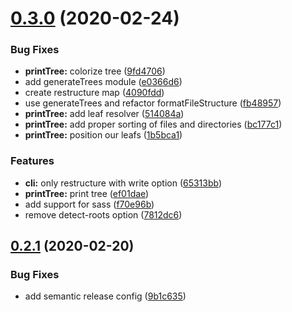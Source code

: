 # [0.3.0](https://github.com/benawad/destiny/compare/v0.2.1...v0.3.0) (2020-02-24)

### Bug Fixes

- **printTree:** colorize tree ([9fd4706](https://github.com/benawad/destiny/commit/9fd4706deec7ef40238eaf0113e198f562584453))
- add generateTrees module ([e0366d6](https://github.com/benawad/destiny/commit/e0366d662d7051d9cdbe0e44fe98b1743c739a13))
- create restructure map ([4090fdd](https://github.com/benawad/destiny/commit/4090fdd90191c87f834bfc7f14651c1d5e5b09c4))
- use generateTrees and refactor formatFileStructure ([fb48957](https://github.com/benawad/destiny/commit/fb489571a67cd466cdcedd03787238eda9345b04))
- **printTree:** add leaf resolver ([514084a](https://github.com/benawad/destiny/commit/514084a5ffbd27badc2fd75716edc9aac974c988))
- **printTree:** add proper sorting of files and directories ([bc177c1](https://github.com/benawad/destiny/commit/bc177c10b7155634a15c990264ee505a82067d8c))
- **printTree:** position our leafs ([1b5bca1](https://github.com/benawad/destiny/commit/1b5bca10b3d29853feeb70f67e096f9b4a74ec3e))

### Features

- **cli:** only restructure with write option ([65313bb](https://github.com/benawad/destiny/commit/65313bb35c042d0a9e89d832fbe74c67da5a6988))
- **printTree:** print tree ([ef01dae](https://github.com/benawad/destiny/commit/ef01dae807e7ca12ec535e2796bf69782df1e68f))
- add support for sass ([f70e96b](https://github.com/benawad/destiny/commit/f70e96bc064988c325d655a9e1c98c37fc06ae2f))
- remove detect-roots option ([7812dc6](https://github.com/benawad/destiny/commit/7812dc6310a6afbd0fcfb0cd7966b95ceee30dca))

## [0.2.1](https://github.com/benawad/destiny/compare/v0.2.0...v0.2.1) (2020-02-20)

### Bug Fixes

- add semantic release config ([9b1c635](https://github.com/benawad/destiny/commit/9b1c6350cfdb5692437f687da1f1e639e44fca3a))

